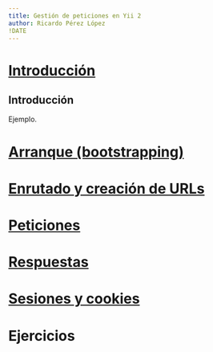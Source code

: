 ```yaml
---
title: Gestión de peticiones en Yii 2
author: Ricardo Pérez López
!DATE
---
```


# [Introducción](http://www.yiiframework.com/doc-2.0/guide-runtime-overview.html)

## Introducción

Ejemplo.

# [Arranque (bootstrapping)](http://www.yiiframework.com/doc-2.0/guide-runtime-bootstrapping.html)

# [Enrutado y creación de URLs](http://www.yiiframework.com/doc-2.0/guide-runtime-routing.html)

# [Peticiones](http://www.yiiframework.com/doc-2.0/guide-runtime-requests.html)

# [Respuestas](http://www.yiiframework.com/doc-2.0/guide-runtime-responses.html)

# [Sesiones y cookies](http://www.yiiframework.com/doc-2.0/guide-runtime-sessions-cookies.html)

# Ejercicios

